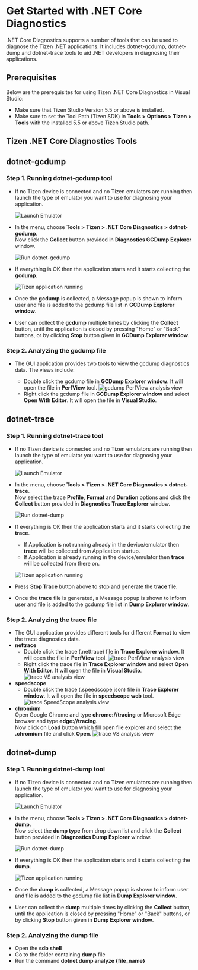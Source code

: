# Get Started with .NET Core Diagnostics

.NET Core Diagnostics supports a number of tools that can be used to diagnose the Tizen .NET applications.
It includes dotnet-gcdump, dotnet-dump and dotnet-trace tools to aid .NET developers in diagnosing their applications.

## Prerequisites

Below are the prerequisites for using Tizen .NET Core Diagnostics in Visual Studio:

- Make sure that Tizen Studio Version 5.5 or above is installed.
- Make sure to set the Tool Path (Tizen SDK) in **Tools > Options > Tizen > Tools** with the installed 5.5 or above Tizen Studio path.

## Tizen .NET Core Diagnostics Tools

## dotnet-gcdump

### Step 1. Running dotnet-gcdump tool
   - If no Tizen device is connected and no Tizen emulators are running then launch the type of emulator you want to use for diagnosing your application.

     ![Launch Emulator](media/start_emulator.png)

   - In the menu, choose **Tools > Tizen > .NET Core Diagnostics > dotnet-gcdump**.   
    Now click the **Collect** button provided in **Diagnostics GCDump Explorer** window.

     ![Run dotnet-gcdump](media/dotnet-gcdump.png)


   - If everything is OK then the application starts and it starts collecting the **gcdump**.

     ![Tizen application running](media/dotnet-gcdump-collect.png)


   - Once the **gcdump** is collected, a Message popup is shown to inform user and file is added to the gcdump file list in **GCDump Explorer window**.


   - User can collect the **gcdump** multiple times by clicking the **Collect** button, until the application is closed by pressing "Home" or "Back" buttons, or by clicking **Stop** button given in **GCDump Explorer window**.



### Step 2. Analyzing the gcdump file
   - The GUI application provides two tools to view the gcdump diagnostics data. The views include:

       - Double click the gcdump file in **GCDump Explorer window**. It will open the file in **PerfView** tool.
       ![gcdump PerfView analysis view](media/dotnet-gcdump-perfview.png)
       - Right click the gcdump file in **GCDump Explorer window** and select **Open With Editor**. It will open the file in **Visual Studio**.


## dotnet-trace

### Step 1. Running dotnet-trace tool
   - If no Tizen device is connected and no Tizen emulators are running then launch the type of emulator you want to use for diagnosing your application.

     ![Launch Emulator](media/start_emulator.png)

   - In the menu, choose **Tools > Tizen > .NET Core Diagnostics > dotnet-trace**.   
    Now select the trace **Profile**, **Format** and **Duration** options and click the **Collect** button provided in **Diagnostics Trace Explorer** window.

     ![Run dotnet-dump](media/dotnet-trace.png)


   - If everything is OK then the application starts and it starts collecting the **trace**.  
       - If Application is not running already in the device/emulator then **trace** will be collected from Application startup.
       - If Application is already running in the device/emulator then **trace** will be collected from there on.

     ![Tizen application running](media/dotnet-trace-collect.png)

   - Press **Stop Trace** button above to stop and generate the **trace** file.

   - Once the **trace** file is generated, a Message popup is shown to inform user and file is added to the gcdump file list in **Dump Explorer window**.



### Step 2. Analyzing the trace file
   - The GUI application provides different tools for different **Format** to view the trace diagnostics data.
   - **nettrace**
       - Double click the trace (.nettrace) file in **Trace Explorer window**. It will open the file in **PerfView** tool.
       ![trace PerfView analysis view](media/dotnet-trace-perfview.png)
       - Right click the trace file in **Trace Explorer window** and select **Open With Editor**. It will open the file in **Visual Studio**.
       ![trace VS analysis view](media/dotnet-trace-vs.png)
   - **speedscope**
       - Double click the trace (.speedscope.json) file in **Trace Explorer window**. It will open the file in **speedscope web** tool.
       ![trace SpeedScope analysis view](media/dotnet-trace-speedscope.png)  
   - **chromium**  
   Open Google Chrome and type **chrome://tracing** or Microsoft Edge browser and type **edge://tracing**.  
   Now click on **Load** button which fill open file explorer and select the **.chromium** file and click **Open**.
       ![trace VS analysis view](media/dotnet-trace-chromium.png)


## dotnet-dump

### Step 1. Running dotnet-dump tool
   - If no Tizen device is connected and no Tizen emulators are running then launch the type of emulator you want to use for diagnosing your application.

     ![Launch Emulator](media/start_emulator.png)

   - In the menu, choose **Tools > Tizen > .NET Core Diagnostics > dotnet-dump**.   
    Now select the **dump type** from drop down list and click the **Collect** button provided in **Diagnostics Dump Explorer** window.

     ![Run dotnet-dump](media/dotnet-dump.png)


   - If everything is OK then the application starts and it starts collecting the **dump**.

     ![Tizen application running](media/dotnet-dump-collect.png)


   - Once the **dump** is collected, a Message popup is shown to inform user and file is added to the gcdump file list in **Dump Explorer window**.


   - User can collect the **dump** multiple times by clicking the **Collect** button, until the application is closed by pressing "Home" or "Back" buttons, or by clicking **Stop** button given in **Dump Explorer window**.


### Step 2. Analyzing the dump file
   - Open the **sdb shell**
   - Go to the folder containing **dump** file 
   - Run the command **dotnet dump analyze {file_name}**

